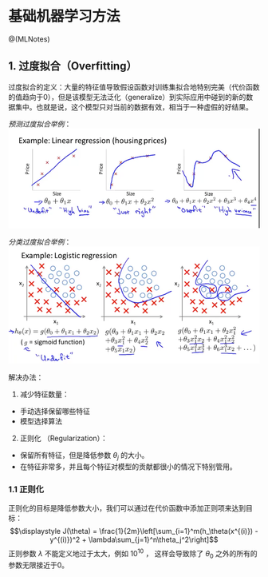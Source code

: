 # 基础机器学习方法
@(MLNotes)

## 1. 过度拟合（Overfitting）
过度拟合的定义：大量的特征值导致假设函数对训练集拟合地特别完美（代价函数的值趋向于0），但是该模型无法泛化（generalize）到实际应用中碰到的新的数据集中。也就是说，这个模型只对当前的数据有效，相当于一种虚假的好结果。

*预测过度拟合举例*：![预测过度拟合](./pics/liner_overfit.png)

*分类过度拟合举例*：![分类过度拟合举例](./pics/logistic_overfit.png)


解决办法：
1. 减少特征数量：
- 手动选择保留哪些特征
- 模型选择算法
2. 正则化 （Regularization）：
- 保留所有特征，但是降低参数 $\theta_j$ 的大小。
- 在特征非常多，并且每个特征对模型的贡献都很小的情况下特别管用。

### 1.1 正则化
正则化的目标是降低参数大小，我们可以通过在代价函数中添加正则项来达到目标：
$$\displaystyle J(\theta) = \frac{1}{2m}\left[\sum_{i=1}^m(h_\theta(x^{(i)}) - y^{(i)})^2 + \lambda\sum_{j=1}^n\theta_j^2\right]$$
正则参数 $\lambda$ 不能定义地过于太大，例如 $10^{10}$ ， 这样会导致除了 $\theta_0$ 之外的所有的参数无限接近于0。
